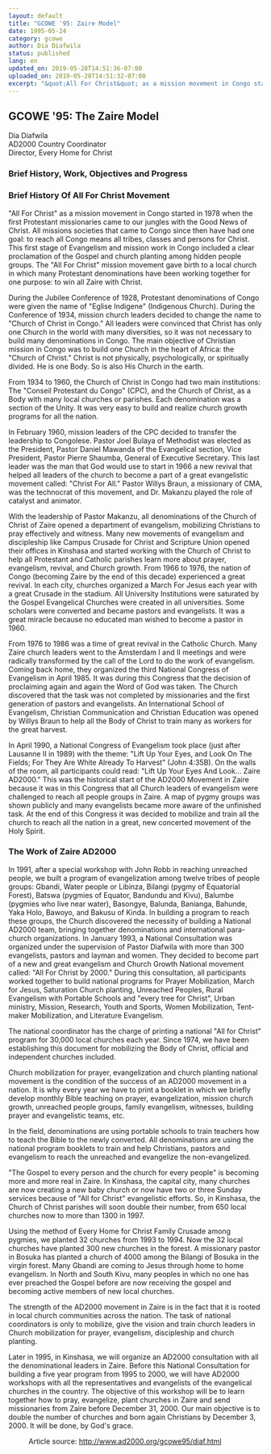 ```yaml
---
layout: default
title: "GCOWE '95: Zaire Model"
date: 1995-05-24
category: gcowe
author: Dia Diafwila
status: published
lang: en
updated_on: 2019-05-28T14:51:36-07:00
uploaded_on: 2019-05-28T14:51:32-07:00
excerpt: "&quot;All For Christ&quot; as a mission movement in Congo started in 1978 when the first Protestant missionaries came to our jungles with the Good News of Christ. All missions societies that came to Congo since then have had one goal: to reach all Congo means all tribes, classes and persons for Christ. This first stage of Evangelism and mission work in Congo included a clear proclamation of the Gospel and church planting among hidden people groups. The &quot;All For Christ&quot; mission movement gave birth to a local church in which many Protestant denominations have been working together for one purpose: to win all Zaire with Christ."
---
```

<article class="document-container" data-publication-date="{{page.date}}" data-uploaded-on="{{page.uploaded_on}}" data-updated-on="{{page.updated_on}}" data-category="{{page.category}}">
<h1>GCOWE '95: The Zaire Model</h1>

<p class="author">Dia Diafwila<br>
<span class="author-title">AD2000 Country Coordinator<br>
Director, Every Home for Christ</span></p>

<h3>Brief History, Work, Objectives and Progress</h3>
<h3>Brief History Of All For Christ Movement</h3>
<p>"All For Christ" as a mission movement in Congo started in 1978 when the first Protestant missionaries came to our jungles with the Good News of Christ. All missions societies that came to Congo since then have had one goal: to reach all Congo means all tribes, classes and persons for Christ. This first stage of Evangelism and mission work in Congo included a clear proclamation of the Gospel and church planting among hidden people groups. The "All For Christ" mission movement gave birth to a local church in which many Protestant denominations have been working together for one purpose: to win all Zaire with Christ.</p>

<p>During the Jubilee Conference of 1928, Protestant denominations of Congo were given the name of "Eglise Indigene" (Indigenous Church). During the Conference of 1934, mission church leaders decided to change the name to "Church of Christ in Congo." All leaders were convinced that Christ has only one Church in the world with many diversities, so it was not necessary to build many denominations in Congo. The main objective of Christian mission in Congo was to build one Church in the heart of Africa: the "Church of Christ." Christ is not physically, psychologically, or spiritually divided. He is one Body. So is also His Church in the earth.</p>

<p>From 1934 to 1960, the Church of Christ in Congo had two main institutions: The "Conseil Protestant du Congo" (CPC), and the Church of Christ, as a Body with many local churches or parishes. Each denomination was a section of the Unity. It was very easy to build and realize church growth programs for all the nation.</p>

<p>In February 1960, mission leaders of the CPC decided to transfer the leadership to Congolese. Pastor Joel Bulaya of Methodist was elected as the President, Pastor Daniel Mawanda of the Evangelical section, Vice President, Pastor Pierre Shaumba, General of Executive Secretary. This last leader was the man that God would use to start in 1966 a new revival that helped all leaders of the church to become a part of a great evangelistic movement called: "Christ For All." Pastor Willys Braun, a missionary of CMA, was the technocrat of this movement, and Dr. Makanzu played the role of catalyst and animator.</p>

<p>With the leadership of Pastor Makanzu, all denominations of the Church of Christ of Zaire opened a department of evangelism, mobilizing Christians to pray effectively and witness. Many new movements of evangelism and discipleship like Campus Crusade for Christ and Scripture Union opened their offices in Kinshasa and started working with the Church of Christ to help all Protestant and Catholic parishes learn more about prayer, evangelism, revival, and Church growth. From 1966 to 1976, the nation of Congo (becoming Zaire by the end of this decade) experienced a great revival. In each city, churches organized a March For Jesus each year with a great Crusade in the stadium. All University Institutions were saturated by the Gospel Evangelical Churches were created in all universities. Some scholars were converted and became pastors and evangelists. It was a great miracle because no educated man wished to become a pastor in 1960.</p>

<p>From 1976 to 1986 was a time of great revival in the Catholic Church. Many Zaire church leaders went to the Amsterdam I and II meetings and were radically transformed by the call of the Lord to do the work of evangelism. Coming back home, they organized the third National Congress of Evangelism in April 1985. It was during this Congress that the decision of proclaiming again and again the Word of God was taken. The Church discovered that the task was not completed by missionaries and the first generation of pastors and evangelists. An International School of Evangelism, Christian Communication and Christian Education was opened by Willys Braun to help all the Body of Christ to train many as workers for the great harvest.</p>

<p>In April 1990, a National Congress of Evangelism took place (just after Lausanne II in 1989) with the theme: "Lift Up Your Eyes, and Look On The Fields; For They Are White Already To Harvest" (John 4:35B). On the walls of the room, all participants could read: "Lift Up Your Eyes And Look... Zaire AD2000." This was the historical start of the AD2000 Movement in Zaire because it was in this Congress that all Church leaders of evangelism were challenged to reach all people groups in Zaire. A map of pygmy groups was shown publicly and many evangelists became more aware of the unfinished task. At the end of this Congress it was decided to mobilize and train all the church to reach all the nation in a great, new concerted movement of the Holy Spirit.</p>

<h3>The Work of Zaire AD2000</h3>

<p>In 1991, after a special workshop with John Robb in reaching unreached people, we built a program of evangelization among twelve tribes of people groups: Gbandi, Water people or Libinza, Bilangi (pygmy of Equatorial Forest), Batswa (pygmies of Equator, Bandundu and Kivu), Balumbe (pygmies who live near water), Basongye, Balunda, Banianga, Bahunde, Yaka Holo, Bawoyo, and Bakusu of Kinda. In building a program to reach these groups, the Church discovered the necessity of building a National AD2000 team, bringing together denominations and international para-church organizations. In January 1993, a National Consultation was organized under the supervision of Pastor Diafwila with more than 300 evangelists, pastors and layman and women. They decided to become part of a new and great evangelism and Church Growth National movement called: "All For Christ by 2000." During this consultation, all participants worked together to build national programs for Prayer Mobilization, March for Jesus, Saturation Church planting, Unreached Peoples, Rural Evangelism with Portable Schools and "every tree for Christ", Urban ministry, Mission, Research, Youth and Sports, Women Mobilization, Tent-maker Mobilization, and Literature Evangelism.</p>

<p>The national coordinator has the charge of printing a national "All for Christ" program for 30,000 local churches each year. Since 1974, we have been establishing this document for mobilizing the Body of Christ, official and independent churches included.</p>

<p>Church mobilization for prayer, evangelization and church planting national movement is the condition of the success of an AD2000 movement in a nation. It is why every year we have to print a booklet in which we briefly develop monthly Bible teaching on prayer, evangelization, mission church growth, unreached people groups, family evangelism, witnesses, building prayer and evangelistic teams, etc.</p>

<p>In the field, denominations are using portable schools to train teachers how to teach the Bible to the newly converted. All denominations are using the national program booklets to train and help Christians, pastors and evangelism to reach the unreached and evangelize the non-evangelized.</p>

<p>"The Gospel to every person and the church for every people" is becoming more and more real in Zaire. In Kinshasa, the capital city, many churches are now creating a new baby church or now have two or three Sunday services because of "All for Christ" evangelistic efforts. So, in Kinshasa, the Church of Christ parishes will soon double their number, from 650 local churches now to more than 1300 in 1997.</p>

<p>Using the method of Every Home for Christ Family Crusade among pygmies, we planted 32 churches from 1993 to 1994. Now the 32 local churches have planted 300 new churches in the forest. A missionary pastor in Bosuka has planted a church of 4000 among the Bilangi of Bosuka in the virgin forest. Many Gbandi are coming to Jesus through home to home evangelism. In North and South Kivu, many peoples in which no one has ever preached the Gospel before are now receiving the gospel and becoming active members of new local churches.</p>

<p>The strength of the AD2000 movement in Zaire is in the fact that it is rooted in local church communities across the nation. The task of national coordinators is only to mobilize, give the vision and train church leaders in Church mobilization for prayer, evangelism, discipleship and church planting.</p>

<p>Later in 1995, in Kinshasa, we will organize an AD2000 consultation with all the denominational leaders in Zaire. Before this National Consultation for building a five year program from 1995 to 2000, we will have AD2000 workshops with all the representatives and evangelists of the evangelical churches in the country. The objective of this workshop will be to learn together how to pray, evangelize, plant churches in Zaire and send missionaries from Zaire before December 31, 2000. Our main objective is to double the number of churches and born again Christians by December 3, 2000. It will be done, by God's grace.</p>

<figure class="resource-links">
  <p>Article source: <a href="http://www.ad2000.org/gcowe95/diaf.html">http://www.ad2000.org/gcowe95/diaf.html</a></p>
</figure>
</article>
